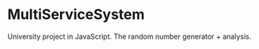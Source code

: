MultiServiceSystem
==================

University project in JavaScript.
The random number generator + analysis.
